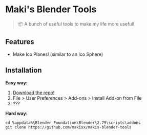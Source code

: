 # Maki's Blender Tools
> 📦 A bunch of useful tools to make my life more useful!

## Features

- Make Ico Planes! (similar to an Ico Sphere)

## Installation

**Easy way:**
1. [Download the repo!](https://github.com/makixx/makis-blender-tools/archive/master.zip)
2. File > User Preferences > Add-ons > Install Add-on from File
3. ???

**Hard way:**
```
cd %appdata%\Blender Foundation\Blender\2.79\scripts\addons
git clone https://github.com/makixx/makis-blender-tools
```